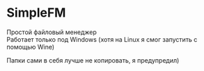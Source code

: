 # SimpleFM
Простой файловый менеджер                                                                                                                                 
Работает только под Windows (хотя на Linux я смог запустить с помощью Wine) 

Папки сами в себя лучше не копировать, я предупредил)
